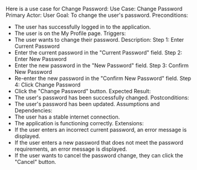 Here is a use case for Change Password:
Use Case: Change Password
Primary Actor: User
Goal: To change the user's password.
Preconditions:
- The user has successfully logged in to the application.
- The user is on the My Profile page.
Triggers:
- The user wants to change their password.
Description:
Step 1: Enter Current Password
- Enter the current password in the "Current Password" field.
Step 2: Enter New Password
- Enter the new password in the "New Password" field.
Step 3: Confirm New Password
- Re-enter the new password in the "Confirm New Password" field.
Step 4: Click Change Password
- Click the "Change Password" button.
Expected Result:
- The user's password has been successfully changed.
Postconditions:
- The user's password has been updated.
Assumptions and Dependencies:
- The user has a stable internet connection.
- The application is functioning correctly.
Extensions:
- If the user enters an incorrect current password, an error message is displayed.
- If the user enters a new password that does not meet the password requirements, an error message is displayed.
- If the user wants to cancel the password change, they can click the "Cancel" button.
